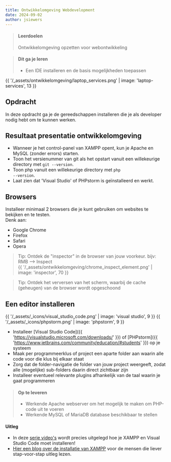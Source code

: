 ```yaml
---
title: Ontwikkelomgeving Webdevelopment
date: 2024-09-02
author: jsiewers
---
```



> #### Leerdoelen
> Ontwikkelomgeving opzetten voor webontwikkeling

> #### Dit ga je leren
> * Een IDE installeren en de basis mogelijkheden toepassen


{{ '/_assets/ontwikkelomgeving/laptop_services.png'  | image: 'laptop-services', 13 }}

## Opdracht
In deze opdracht ga je de gereedschappen installeren die je als developer nodig hebt om te kunnen werken. 

## Resultaat presentatie ontwikkelomgeving
- Wanneer je het control-panel van XAMPP opent, kun je Apache en MySQL (zonder errors) starten. 
- Toon het versienummer van git als het opstart vanuit een willekeurige directory met <code>git --version</code>.
- Toon php vanuit een willekeurige directory met <code>php --version</code>.
- Laat zien dat 'Visual Studio' of PHPstorm is geïnstalleerd en werkt.

## Browsers
Installeer minimaal 2 browsers die je kunt gebruiken om websites te bekijken en te testen.  
Denk aan:
* Google Chrome
* Firefox
* Safari
* Opera

> Tip: Ontdek de "inspector" in de browser van jouw voorkeur. bijv: RMB --> Inspect<br>
> {{ '/_assets/ontwikkelomgeving/chrome_inspect_element.png'  | image: 'inspector', 70 }}
 

> Tip: Ontdek het verversen van het scherm, waarbij de cache (geheugen) van de browser wordt opgeschoond 

## Een editor installeren
{{ '/_assets/_icons/visual_studio_code.png'  | image: 'visual studio', 9 }}
{{ '/_assets/_icons/phpstorm.png'  | image: 'phpstorm', 9 }}<br>

* Installeer [Visual Studio Code]({{ 'https://visualstudio.microsoft.com/downloads/' }}) of [PHPstorm]({{ 'https://www.jetbrains.com/community/education/#students' }}) op je systeem
* Maak per programmeerklus of project een aparte folder aan waarin alle code voor die klus bij elkaar staat
* Zorg dat de folder-navigatie de folder van jouw project weergeeft, zodat alle (mogelijke) sub-folders daarin direct zichtbaar zijn 
* Installeer eventueel relevante plugins afhankelijk van de taal waarin je gaat programmeren


> #### Op te leveren
> * Werkende Apache webserver om het mogelijk te maken om PHP-code uit te voeren
> * Werkende MySQL of MariaDB database beschikbaar te stellen

#### Uitleg
* In deze [serie video's](https://www.youtube.com/watch?v=lydpYoYdnkw&list=PLBtXOV0WuE_GKUVvPsP-ms6ZgBKRMktri) wordt precies uitgelegd hoe je XAMPP en Visual Studio Code moet installeren!
* [Hier een blog over de installatie van XAMPP](https://thewindowsclub.blog/nl/how-to-install-xampp-on-windows-10-11/) voor de mensen die liever stap-voor-stap uitleg lezen.
